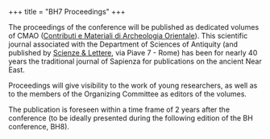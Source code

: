 +++
title = "BH7 Proceedings"
+++

The proceedings of the conference will be published as dedicated volumes of CMAO ([Contributi e Materiali di Archeologia Orientale](http://www.scienzeelettere.it/results.php?id_collana=296)). This scientific journal associated with the Department of Sciences of Antiquity (and published by [Scienze & Lettere](http://www.scienzeelettere.it/), via Piave 7 - Rome) has been for nearly 40 years the traditional journal of Sapienza for publications on the ancient Near East. 

Proceedings will give visibility to the work of young researchers, as well as to the members of the Organizing Committee as editors of the volumes. 

The publication is foreseen within a time frame of 2 years after the conference (to be ideally presented during the following edition of the BH conference, BH8).